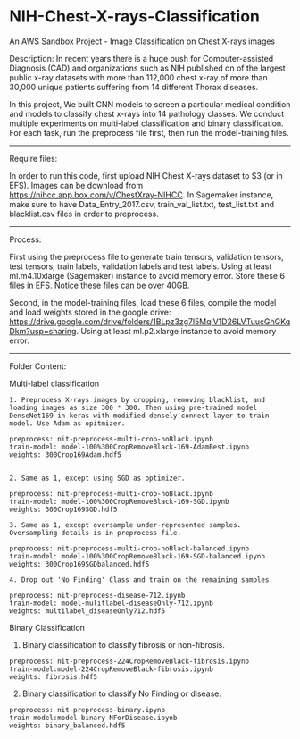 # NIH-Chest-X-rays-Classification
An AWS Sandbox Project - Image Classification on Chest X-rays images 

Description: 
In recent years there is a huge push for Computer-assisted Diagnosis (CAD) and organizations such as NIH published on of the largest public x-ray datasets with more than 112,000 chest x-ray of more than 30,000 unique patients suffering from 14 different Thorax diseases. 

In this project, We built CNN models to screen a particular medical condition and models to classify chest x-rays into 14 pathology classes. We conduct multiple experiments on multi-label classification and binary classification. For each task, run the preprocess file first, then run the model-training files. 

------------------------------------------------------------------------------------------------------------------------------------------

Require files:

In order to run this code, first upload NIH Chest X-rays dataset to S3 (or in EFS). Images can be download from https://nihcc.app.box.com/v/ChestXray-NIHCC. In Sagemaker instance, make sure to have Data_Entry_2017.csv, train_val_list.txt, test_list.txt and blacklist.csv files in order to preprocess. 

------------------------------------------------------------------------------------------------------------------------------------------

Process:

First using the preprocess file to generate train tensors, validation tensors, test tensors, train labels, validation labels and test labels. Using at least ml.m4.10xlarge (Sagemaker) instance to avoid memory error. Store these 6 files in EFS. Notice these files can be over 40GB. 

Second, in the model-training files, load these 6 files, compile the model and load weights stored in the google drive: https://drive.google.com/drive/folders/1BLpz3zg7l5MqlV1D26LVTuucGhGKqDkm?usp=sharing. Using at least ml.p2.xlarge instance to avoid memory error. 

------------------------------------------------------------------------------------------------------------------------------------------

Folder Content:

  Multi-label classification

    1. Preprocess X-rays images by cropping, removing blacklist, and loading images as size 300 * 300. Then using pre-trained model         DenseNet169 in keras with modified densely connect layer to train model. Use Adam as opitmizer.
  
    preprocess: nit-preprocess-multi-crop-noBlack.ipynb
    train-model: model-100%300CropRemoveBlack-169-AdamBest.ipynb
    weights: 300Crop169Adam.hdf5


    2. Same as 1, except using SGD as optimizer.
  
    preprocess: nit-preprocess-multi-crop-noBlack.ipynb
    train-model: model-100%300CropRemoveBlack-169-SGD.ipynb
    weights: 300Crop169SGD.hdf5
  
    3. Same as 1, except oversample under-represented samples. Oversampling details is in preprocess file. 
  
    preprocess: nit-preprocess-multi-crop-noBlack-balanced.ipynb
    train-model: model-100%300CropRemoveBlack-169-SGD-balanced.ipynb
    weights: 300Crop169SGDbalanced.hdf5
  
    4. Drop out 'No Finding' Class and train on the remaining samples. 
  
    preprocess: nit-preprocess-disease-712.ipynb
    train-model: model-mulitlabel-diseaseOnly-712.ipynb
    weights: multilabel_diseaseOnly712.hdf5
  
  
  
  Binary Classification 
  1. Binary classification to classify fibrosis or non-fibrosis.
  
    preprocess: nit-preprocess-224CropRemoveBlack-fibrosis.ipynb
    train-model:model-224CropRemoveBlack-fibrosis.ipynb
    weights: fibrosis.hdf5
    
  2. Binary classification to classify No Finding or disease.
  
    preprocess: nit-preprocess-binary.ipynb
    train-model:model-binary-NForDisease.ipynb
    weights: binary_balanced.hdf5
  
